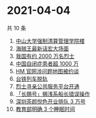 # 2021-04-04

共 10 条

<!-- BEGIN ZHIHUSEARCH -->
<!-- 最后更新时间 Sun Apr 04 2021 07:07:22 GMT+0800 (China Standard Time) -->
1. [中山大学强制清算管理学院楼](https://www.zhihu.com/search?q=中山大学)
1. [海贼王最新话宏大场面](https://www.zhihu.com/search?q=海贼王)
1. [我国有约 2000 万名烈士](https://www.zhihu.com/search?q=致敬英烈)
1. [中国自闭症患者超 1000 万](https://www.zhihu.com/search?q=自闭症)
1. [HM 官网涉问题地图被约谈](https://www.zhihu.com/search?q=hm)
1. [台铁列车脱轨](https://www.zhihu.com/search?q=台铁列车)
1. [烈士寻亲公共服务平台开通](https://www.zhihu.com/search?q=烈士寻亲)
1. [「长赐号」搁浅系船长错误操作](https://www.zhihu.com/search?q=苏伊士运河)
1. [深圳茶颜悦色开业排队 3 万号](https://www.zhihu.com/search?q=茶颜悦色)
1. [教育部明确 3 个睡眠时间](https://www.zhihu.com/search?q=睡眠时间)
<!-- END ZHIHUSEARCH -->
